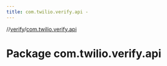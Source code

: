 ```yaml
---
title: com.twilio.verify.api -
---
```

//[verify](index.md)/[com.twilio.verify.api](com.twilio.verify.api.md)



# Package com.twilio.verify.api  


